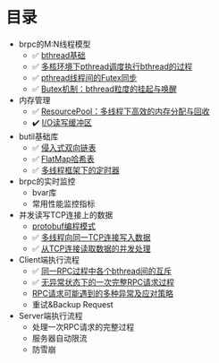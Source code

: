 # 目录
* brpc的M:N线程模型
  * :white_check_mark: [bthread基础](docs/bthread_basis.md)
  * :white_check_mark: [多核环境下pthread调度执行bthread的过程](docs/bthread_schedule.md)
  * :white_check_mark: [pthread线程间的Futex同步](docs/futex.md)
  * :white_check_mark: [Butex机制：bthread粒度的挂起与唤醒](docs/butex.md)
* 内存管理
  * :white_check_mark: [ResourcePool：多线程下高效的内存分配与回收](docs/resource_pool.md)
  * :heavy_check_mark: [I/O读写缓冲区](docs/io_buf.md)
* butil基础库
  * :white_check_mark: [侵入式双向链表](docs/linkedlist.md)
  * :white_check_mark: [FlatMap哈希表](docs/flat_map.md)
  * :white_check_mark: [多线程框架下的定时器](docs/timer.md)
* brpc的实时监控
  * bvar库
  * 常用性能监控指标
* 并发读写TCP连接上的数据
  * [protobuf编程模式](docs/protobuf.md)
  * :white_check_mark: [多线程向同一TCP连接写入数据](docs/io_write.md)
  * :white_check_mark: [从TCP连接读取数据的并发处理](docs/io_read.md)
* Client端执行流程
  * :white_check_mark: [同一RPC过程中各个bthread间的互斥](docs/client_bthread_sync.md)
  * :white_check_mark: [无异常状态下的一次完整RPC请求过程](docs/client_rpc_normal.md)
  * [RPC请求可能遇到的多种异常及应对策略](docs/client_rpc_exception.md)
  * 重试&Backup Request
* Server端执行流程
  * 处理一次RPC请求的完整过程
  * 服务器自动限流
  * 防雪崩
